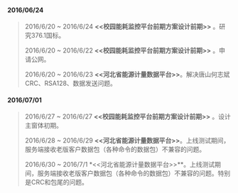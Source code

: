 
#### <i class="icon-file"></i>   **2016/06/24** 
> 2016/6/20 ~ 2016/6/24 **<<校园能耗监控平台前期方案设计前期>>** 。研究376.1国标。 
>
> 2016/6/20 ~ 2016/6/22 **<<校园能耗监控平台前期方案设计前期>>** 。申请公网。 
>
> 2016/6/20 ~ 2016/6/23 **<<河北省能源计量数据平台>>**。解决唐山何志斌CRC、RSA128、数据发送问题。 


#### <i class="icon-file"></i>   **2016/07/01** 
> 2016/6/27 ~ 2016/6/27 **<<校园能耗监控平台前期方案设计前期>>** 。设计主窗体初期。 
>
> 2016/6/28 ~ 2016/6/29 **<<河北省能源计量数据平台>>**。上线测试期间，服务端接收老版客户数据包（各种命令的数据包）不兼容的问题。
>
> 2016/6/30 ~ 2016/7/1 *<<河北省能源计量数据平台>>**。上线测试期间，服务端接收老版客户数据包（各种命令的数据包）不兼容的问题。特别是CRC和包尾的问题。
